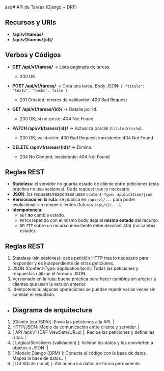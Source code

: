 asd# API de Tareas (Django + DRF)

## Recursos y URIs

- **/api/v1/tareas/**  
- **/api/v1/tareas/{id}/**

## Verbos y Códigos

- **GET /api/v1/tareas/** → Lista paginada de tareas.  
  - 200 OK

- **POST /api/v1/tareas/** → Crea una tarea. Body JSON: `{ "titulo": "texto", "hecho": false }`  
  - 201 Created; errores de validación: 400 Bad Request

- **GET /api/v1/tareas/{id}/** → Detalle por id.  
  - 200 OK; si no existe: 404 Not Found

- **PATCH /api/v1/tareas/{id}/** → Actualiza parcial (`titulo` o `hecho`).  
  - 200 OK; validación: 400 Bad Request; inexistente: 404 Not Found

- **DELETE /api/v1/tareas/{id}/** → Elimina.  
  - 204 No Content; inexistente: 404 Not Found




## Reglas REST 

- **Stateless**: el servidor no guarda estado de cliente entre peticiones (esta práctica no usa sesiones). Cada request trae lo necesario.
- **JSON**: los requests/responses usan `Content-Type: application/json`.
- **Versionado en la ruta**: se publica en `/api/v1/...` para poder evolucionar sin romper clientes (futuras `/api/v2/...`).
- **Idempotencia**:  
  - `GET` **no** cambia estado.  
  - `PATCH` repetido con el mismo body deja el **mismo estado** del recurso.  
  - `DELETE` sobre un recurso inexistente debe devolver 404 (no cambia estado).


## Reglas REST
1. Stateless (sin sesiones): cada petición HTTP trae lo necesario para responder y es independiente de otras peticiones.
2. JSON (Content-Type: application/json): Todas las peticiones y respuestas utilizan el formato JSON.
3. Versionado en la ruta: buena práctica para hacer cambios sin afectar a clientes que usan la version anterior.
4. Idempotencia: algunas operaciones se pueden repetir varias veces sin cambiar el resultado.


- ## Diagrama de arquitectura

1. [Cliente (curl/SPA)]: Envía las peticiones a la API.
 |
2. HTTP/JSON: Medio de comunicación entre cliente y servidor.
 |
3. [ API /api/v1 (DRF ViewSets/URLs) ]: Recibe las peticiones y define las rutas.
 |
4. [ Lógica/Serializers (validación) ]: Validan los datos y los convierten a objetos o JSON.
 |
5. [ Modelo Django (ORM) ]: Conecta el código con la base de datos. Mapea la base de datos..
 |
6. [ DB SQLite (local) ]: Almacena los datos de forma permanente.
